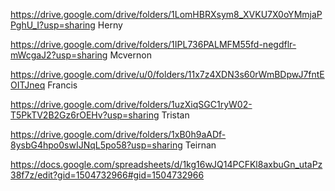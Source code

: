 https://drive.google.com/drive/folders/1LomHBRXsym8_XVKU7X0oYMmjaPPghU_I?usp=sharing Herny

https://drive.google.com/drive/folders/1IPL736PALMFM55fd-negdflr-mWcgaJ2?usp=sharing Mcvernon

https://drive.google.com/drive/u/0/folders/11x7z4XDN3s60rWmBDpwJ7fntEOITJneq Francis

https://drive.google.com/drive/folders/1uzXiqSGC1ryW02-T5PkTV2B2Gz6rOEHv?usp=sharing Tristan

https://drive.google.com/drive/folders/1xB0h9aADf-8ysbG4hpo0swIJNqL5po58?usp=sharing Teirnan

https://docs.google.com/spreadsheets/d/1kg16wJQ14PCFKl8axbuGn_utaPz38f7z/edit?gid=1504732966#gid=1504732966
